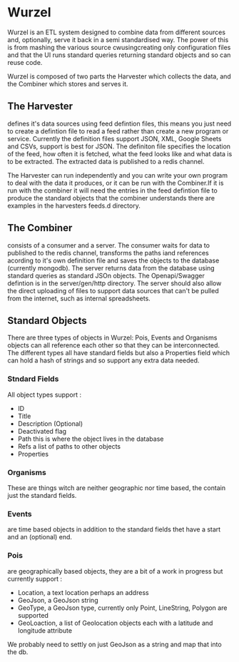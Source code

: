 # Wurzel

Wurzel is an ETL system designed to combine data from different sources and, optionally, serve it back in a semi standardised way. 
The power of this is from mashing the various source cwusingcreating only configuration files and that the UI runs standard queries returning standard objects and so can reuse code.

Wurzel is composed of two parts the Harvester which collects the data, and the Combiner which stores and serves it. 

## The Harvester
defines it's data sources using feed defintion files, this means you just need to create a defintion file to
read a feed rather than create a new program or service. Currently the definition files support JSON, XML, Google Sheets and CSVs,
support is best for JSON. The definiton file specifies the location of the feed, how often it is fetched, what the feed looks like
and what data is to be extracted. The extracted data is published to a redis channel.

The Harvester can run independently and you can write your own program to deal with the data it produces, or it can be run with the Combiner.If it is run with the combiner it will need the entries in the feed defintion file to produce the standard objects that the combiner understands there are examples in the harvesters feeds.d directory.

## The Combiner
consists of a consumer and a server. The consumer waits for data to published to the redis channel, transforms the paths iand references acording to it's own definition file and saves the objects to the database (currently mongodb). The server returns data from the database using standard queries as standard JSOn objects. The Openapi/Swagger defintion is in the server/gen/http directory. The server should also allow the direct uploading of files to support data sources that can't be pulled from the internet, such as internal spreadsheets.

## Standard Objects

There are three types of objects in Wurzel: Pois, Events and Organisms objects can all reference each other so that they can be interconnected.  The different types all have standard fields but also a Properties field which can hold a hash of strings and so support any extra data needed.

### Stndard Fields
All object types support :
- ID
- Title
- Description (Optional)
- Deactivated flag
- Path this is where the object lives in the database
- Refs a list of paths to other objects
- Properties

### Organisms
These are things witch are neither geographic nor time based, the contain just the standard fields.

### Events
are time based objects in addition to the standard fields thet have a start and an (optional) end.

### Pois
are geographically based objects, they are a bit of a work in progress but currently support :
- Location, a text location perhaps an address
- GeoJson, a GeoJson string
- GeoType, a GeoJson type, currently only Point, LineString, Polygon are supported
- GeoLoaction, a list of Geolocation objects each with a latitude and longitude attribute

We probably need to settly on just GeoJson as a string and map that into the db.


